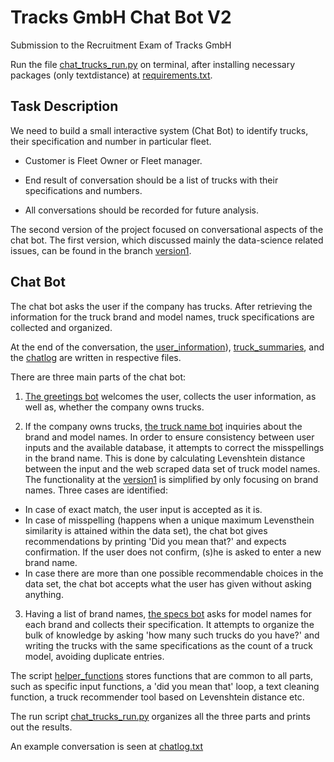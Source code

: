 # Tracks GmbH Chat Bot V2
Submission to the Recruitment Exam of Tracks GmbH

Run the file [chat_trucks_run.py](https://github.com/Batuhanipekci/TracksGmbH_Chatbot/blob/master/chat_trucks_run.py) on terminal, after installing necessary packages (only textdistance) at [requirements.txt](https://github.com/Batuhanipekci/TracksGmbH_Chatbot/blob/master/requirements.txt).

## Task Description
We need to build a small interactive system (Chat Bot) to identify trucks, their specification and number in particular fleet.

* Customer is Fleet Owner or Fleet manager.

* End result of conversation should be a list of trucks with their specifications and numbers.

* All conversations should be recorded for future analysis.

The second version of the project focused on conversational aspects of the chat bot. The first version, which discussed mainly the data-science related issues, can be found in the branch [version1](https://github.com/Batuhanipekci/TracksGmbH_Chatbot/tree/version1).


## Chat Bot 

The chat bot asks the user if the company has trucks. After retrieving the information for the truck brand and model names, truck specifications are collected and organized.

At the end of the conversation, the [user_information](https://github.com/Batuhanipekci/TracksGmbH_Chatbot/blob/master/results/user_information.txt)), [truck_summaries](https://github.com/Batuhanipekci/TracksGmbH_Chatbot/blob/master/results/truck_summaries.txt), and the [chatlog](https://github.com/Batuhanipekci/TracksGmbH_Chatbot/blob/master/results/chatlog.txt) are written in respective files.

There are three main parts of the chat bot:

1. [The greetings bot](https://github.com/Batuhanipekci/TracksGmbH_Chatbot/blob/master/greetings_bot.py) welcomes the user, collects the user information, as well as, whether the company owns trucks.

2. If the company owns trucks, [the truck name bot](https://github.com/Batuhanipekci/TracksGmbH_Chatbot/blob/master/truck_name_bot.py) inquiries about the brand and model names. In order to ensure consistency between user inputs and the available database, it attempts to correct the misspellings in the brand name. This is done by calculating Levenshtein distance between the input and the web scraped data set of truck model names. The functionality at the [version1](https://github.com/Batuhanipekci/TracksGmbH_Chatbot/tree/version1) is simplified by only focusing on brand names. Three cases are identified:

* In case of exact match, the user input is accepted as it is.
* In case of misspelling (happens when a unique maximum Levensthein similarity is attained within the data set), the chat bot gives recommendations by printing 'Did you mean that?' and expects confirmation. If the user does not confirm, (s)he is asked to enter a new brand name.
* In case there are more than one possible recommendable choices in the data set, the chat bot accepts what the user has given without asking anything. 

3. Having a list of brand names, [the specs bot](https://github.com/Batuhanipekci/TracksGmbH_Chatbot/blob/master/specs_bot.py) asks for model names for each brand and collects their specification. It attempts to organize the bulk of knowledge by asking 'how many such trucks do you have?' and writing the trucks with the same specifications as the count of a truck model, avoiding duplicate entries.


The script [helper_functions](https://github.com/Batuhanipekci/TracksGmbH_Chatbot/blob/master/helper_functions.py) stores functions that are common to all parts, such as specific input functions, a 'did you mean that' loop, a text cleaning function, a truck recommender tool based on Levenshtein distance etc. 

The run script [chat_trucks_run.py](https://github.com/Batuhanipekci/TracksGmbH_Chatbot/blob/master/chat_trucks_run.py) organizes all the three parts and prints out the results.

An example conversation is seen at [chatlog.txt](https://github.com/Batuhanipekci/TracksGmbH_Chatbot/blob/master/results/chatlog.txt) 


